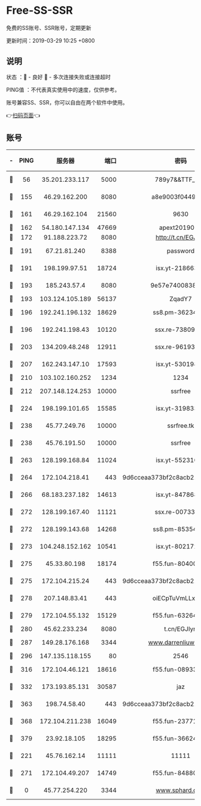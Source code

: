# Free-SS-SSR

免费的SS账号、SSR账号，定期更新

更新时间：2019-03-29 10:25 +0800

## 说明

状态     ：🙂 - 良好 🙁 - 多次连接失败或连接超时

PING值   ：不代表真实使用中的速度，仅供参考。

账号兼容SS、SSR，你可以自由在两个软件中使用。

👉[扫码页面](https://liesauer.github.io/Free-SS-SSR/)👈

## 账号

|-|PING|服务器|端口|密码|加密方式|区域|
|:----:|:----:|:-----:|-----:|:----:|:----:|:----:|
|🙂|56|35.201.233.117|5000|789y7&&TTF_+><|aes-256-cfb|US|
|🙂|155|46.29.162.200|8080|a8e9003f0449cea5|chacha20-ietf|RU|
|🙂|161|46.29.162.104|21560|9630|aes-128-ctr|RU|
|🙂|162|54.180.147.134|47669|apext2019001|chacha20|KR|
|🙂|172|91.188.223.72|8080|http://t.cn/EGJIyrl|rc4-md5|RU|
|🙂|191|67.21.81.240|8388|password|aes-256-cfb|US|
|🙂|191|198.199.97.51|18724|isx.yt-21866336|aes-256-cfb|US|
|🙂|193|185.243.57.4|8080|9e57e7400838a01e|chacha20-ietf|US|
|🙂|193|103.124.105.189|56137|ZqadY7|chacha20|US|
|🙂|196|192.241.196.132|18629|ss8.pm-36234428|aes-256-cfb|US|
|🙂|196|192.241.198.43|10120|ssx.re-73809534|aes-256-cfb|US|
|🙂|203|134.209.48.248|12911|ssx.re-96193114|aes-256-cfb|US|
|🙂|207|162.243.147.10|17593|isx.yt-53019880|aes-256-cfb|US|
|🙂|210|103.102.160.252|1234|1234|rc4-md5|JP|
|🙂|212|207.148.124.253|10000|ssrfree|aes-256-cfb|SG|
|🙂|224|198.199.101.65|15585|isx.yt-31983348|aes-256-cfb|US|
|🙂|238|45.77.249.76|10000|ssrfree.tk|aes-256-cfb|SG|
|🙂|238|45.76.191.50|10000|ssrfree|aes-256-cfb|SG|
|🙂|263|128.199.168.84|11024|isx.yt-55231096|aes-256-cfb|SG|
|🙂|264|172.104.218.41|443|9d6cceaa373bf2c8acb22e60b6a58be6|aes-256-cfb|US|
|🙂|266|68.183.237.182|14613|isx.yt-84786883|aes-256-cfb|SG|
|🙂|272|128.199.167.40|11121|ssx.re-00733888|aes-256-cfb|SG|
|🙂|272|128.199.143.68|14268|ss8.pm-85354499|aes-256-cfb|SG|
|🙂|273|104.248.152.162|10541|isx.yt-80217237|aes-256-cfb|SG|
|🙂|275|45.33.80.198|18174|f55.fun-80400904|aes-256-cfb|US|
|🙂|275|172.104.215.24|443|9d6cceaa373bf2c8acb22e60b6a58be6|aes-256-cfb|US|
|🙂|278|207.148.83.41|443|oiECpTuVmLLxk4Ts|aes-256-cfb|AU|
|🙂|279|172.104.55.132|15129|f55.fun-63264424|aes-256-cfb|SG|
|🙂|280|45.62.233.234|8080|t.cn/EGJIyrl|rc4-md5|CA|
|🙂|287|149.28.176.168|3344|www.darrenliuwei.com|aes-256-cfb|AU|
|🙂|296|147.135.118.155|80|2546|chacha20|US|
|🙂|316|172.104.46.121|18616|f55.fun-08933547|aes-256-cfb|SG|
|🙂|332|173.193.85.131|30587|jaz|aes-256-cfb|US|
|🙂|363|198.74.58.40|443|9d6cceaa373bf2c8acb22e60b6a58be6|aes-256-cfb|US|
|🙂|368|172.104.211.238|16049|f55.fun-23771656|aes-256-cfb|US|
|🙂|379|23.92.18.105|18295|f55.fun-36624119|aes-256-cfb|US|
|🙂|221|45.76.162.14|11111|11111|aes-256-cfb|SG|
|🙂|271|172.104.49.207|14749|f55.fun-84880621|aes-256-cfb|SG|
|🙁|0|45.77.254.220|3344|www.sphard.com|aes-256-cfb|SG|
